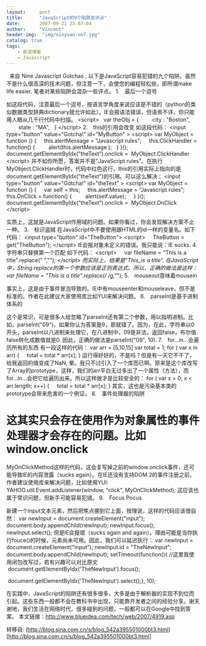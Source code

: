 ```yaml
---
layout:     post
title:      "JavaScript的9个陷阱及评点"
date:       2007-09-21 23:07:04
author:     "Vincent"
header-img:  "img/xinyuan-no7.jpg"
catalog: true
tags:
    - 新浪博客
    - Javascript
---
```



 
来自 Nine Javascript Gotchas ,
以下是JavaScript容易犯错的九个陷阱。虽然不是什么很高深的技术问题，但注意一下，会使您的编程轻松些，即所谓make
life easier. 笔者对某些陷阱会混杂一些评点。
1.　最后一个逗号

如这段代码，注意最后一个逗号，按语言学角度来说应该是不错的（python的类似数据类型辞典dictionary就允许如此）。IE会报语法错误，但语焉不详，你只能用人眼从几千行代码中扫描。
&lt;script&gt;
  var theObj = {
       
city : "Boston",
       
state : "MA",
  }
&lt;/script&gt;
2.　this的引用会改变
如这段代码：
&lt;input type="button" value="Gotcha!"
id="MyButton" &gt;
&lt;script&gt;
var MyObject = function () {
   
this.alertMessage = "Javascript rules";
   
this.ClickHandler = function() {
       
alert(this.alertMessage );
  }
}();
document.getElementByIdx(”theText”).onclick = 
MyObject.ClickHandler
&lt;/script&gt;
并不如你所愿，答案并不是”JavaScript
rules”。在执行MyObject.ClickHandler时，代码中红色这行，this的引用实际上指向的是document.getElementByIdx("theText")的引用。可以这么解决：
&lt;input type="button" value="Gotcha!"
id="theText" &gt;
&lt;script&gt;
var MyObject = function () {
    var self =
this;
   
this.alertMessage = “Javascript rules”;
    this.OnClick
= function() {
       
alert(self.value);
    }
}();
document.getElementByIdx(”theText”).onclick = 
MyObject.OnClick
&lt;/script&gt;

实质上，这就是JavaScript作用域的问题。如果你看过，你会发现解决方案不止一种。
3.　标识盗贼
在JavaScript中不要使用跟HTML的id一样的变量名。如下代码：
&lt;input type="button"
id="TheButton"&gt;
&lt;script&gt;
    TheButton =
get("TheButton");
&lt;/script&gt;
IE会报对象未定义的错误。我只能说：IE sucks.
4.　字符串只替换第一个匹配
如下代码：
&lt;script&gt;
    var fileName
= "This is a title".replace(" ","_");
&lt;/script&gt;
而实际上，结果是”This_is a title“.
在JavaScript中，String.replace的第一个参数应该是正则表达式。所以，正确的做法是这样：
var fileName = "This is a title".replace(/
/g,"_");
5.　mouseout意味着mousein

事实上，这是由于事件冒泡导致的。IE中有mouseenter和mouseleave，但不是标准的。作者在此建议大家使用库比如YUI来解决问题。
6.　parseInt是基于进制体系的

这个是常识，可是很多人给忽略了parseInt还有第二个参数，用以指明进制。比如，parseInt("09")，如果你认为答案是9，那就错了。因为，在此，字符串以0开头，parseInt以八进制来处理它，在八进制中，09是非法，返回false，布尔值false转化成数值就是0.
因此，正确的做法是parseInt("09", 10).
7.　for...in...会遍历所有的东西
有一段这样的代码：
var arr = [5,10,15]
var total = 1;
for ( var x in arr) {
    total =
total * arr[x];
}
运行得好好的，不是吗？但是有一天它不干了，给我返回的值变成了NaN,
晕。我只不过引入了一个库而已啊。原来是这个库改写了Array的prototype，这样，我们的arr平白无过多出了一个属性（方法），而for...in...会把它给遍历出来。所以这样做才是比较安全的：
for ( var x = 0; x &lt; arr.length; x++)
{
    total =
total * arr[x];
}
其实，这也是污染基本类的prototype会带来危害的一个例证。
8.　事件处理器的陷阱

这其实只会存在使用作为对象属性的事件处理器才会存在的问题。比如window.onclick
=
MyOnClickMethod这样的代码，这会复写掉之前的window.onclick事件，还可能导致IE的内容泄露（sucks
again）。在IE还没有支持DOM
2的事件注册之前，作者建议使用库来解决问题，比如使用YUI:
YAHOO.util.Event.addListener(window, "click",
MyOnClickMethod);
这应该也属于常识问题，但新手可能容易犯错。
9.　Focus Pocus

新建一个input文本元素，然后把焦点挪到它上面，按理说，这样的代码应该很自然：
var newInput =
document.createElement("input");
document.body.appendChild(newInput);
newInput.focus();
newInput.select();
但是IE会报错（sucks again and
again）。理由可能是当你执行fouce()的时候，元素尚未可用。因此，我们可以延迟执行：
var newInput =
document.createElement("input");
newInput.id = "TheNewInput";
document.body.appendChild(newInput);
setTimeout(function(){
//这里我使用闭包改写过，若有兴趣可以对比原文
 document.getElementByIdx('TheNewInput').focus();

 document.getElementByIdx('TheNewInput').select();},
10);

在实践中，JavaScript的陷阱还有很多很多，大多是由于解析器的实现不到位而引起。这些东西一般都不会在教科书中出现，只能靠开发者之间的经验分享。谢天谢地，我们生活在网络时代，很多碰到的问题，一般都可以在Google中找到答案。
本文链接：http://www.blueidea.com/tech/web/2007/4919.asp






转移自: (http://blog.sina.com.cn/s/blog_542a395501000bt3.html)[http://blog.sina.com.cn/s/blog_542a395501000bt3.html]